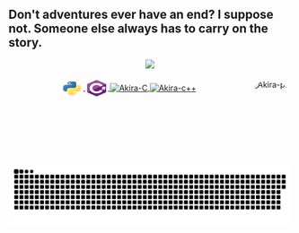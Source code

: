 ## Don't adventures ever have an end? I suppose not. Someone else always has to carry on the story.
<div align="center">
  <a href="https://github.com/AkiraW5">
  <img height="180em" src="https://github-readme-stats.vercel.app/api?username=AkiraW5&show_icons=true&theme=dracula&include_all_commits=true&count_private=true"/>
<div style="display: inline_block"><br>
  <img align="center" alt="Akira-Python" height="30" width="40" src="https://raw.githubusercontent.com/devicons/devicon/master/icons/python/python-original.svg">
  <img align="center" alt="Akira-Csharp" height="30" width="40" src="https://raw.githubusercontent.com/devicons/devicon/master/icons/csharp/csharp-original.svg">
  <img align="center" alt="Akira-C" height="30" width="40" src="https://cdn.jsdelivr.net/gh/devicons/devicon/icons/c/c-original.svg">
  <img align="center" alt="Akira-c++" height="30" width="40" src="https://cdn.jsdelivr.net/gh/devicons/devicon/icons/cplusplus/cplusplus-original.svg">
  <img align="right" alt="Akira-pic" height="150" style="border-radius:50px;" src=![image](https://user-images.githubusercontent.com/47050435/150665295-c619874d-9e63-4e13-8c9e-b26d82fc155f.png)
 
  
</div>
  
  ##
  ![Snake animation](https://github.com/AkiraW5/AkiraW5/blob/output/github-contribution-grid-snake.svg)
 
</div>
